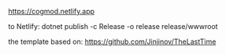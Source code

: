 
https://cogmod.netlify.app

to Netlify:
dotnet publish -c Release -o release
release/wwwroot

the template based on:
https://github.com/Jinjinov/TheLastTime
